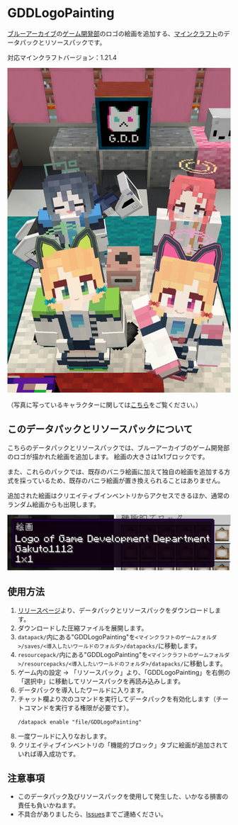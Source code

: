 # GDDLogoPainting
[ブルーアーカイブ](https://bluearchive.jp/)の[ゲーム開発部](https://dic.pixiv.net/a/ゲーム開発部)のロゴの絵画を追加する、[マインクラフト](https://www.minecraft.net/ja-jp)のデータパックとリソースパックです。

対応マインクラフトバージョン：1.21.4

![メイン](./readme_images/main.jpg)

（写真に写っているキャラクターに関しては[こちら](https://github.com/Gakuto1112/FiguraBlueArchiveCharacters)をご覧ください。） <!-- EXCLUDED_LINE -->

## このデータパックとリソースパックについて
こちらのデータパックとリソースパックでは、ブルーアーカイブのゲーム開発部のロゴが描かれた絵画を追加します。
絵画の大きさは1x1ブロックです。

また、これらのパックでは、既存のバニラ絵画に加えて独自の絵画を追加する方式を採っているため、既存のバニラ絵画が置き換えられることはありません。

追加された絵画はクリエイティブインベントリからアクセスできるほか、通常のランダム絵画からも出現します。

![クリエイティブインベントリに追加された絵画](./readme_images/creative_inventory.jpg)

## 使用方法
1. [リリースページ](https://github.com/Gakuto1112/GDDLogoPainting/releases)より、データパックとリソースパックをダウンロードします。
2. ダウンロードした圧縮ファイルを展開します。
3. `datapack/`内にある"GDDLogoPainting"を`<マインクラフトのゲームフォルダ>/saves/<導入したいワールドのフォルダ>/datapacks/`に移動します。
4. `resourcepack/`内にある"GDDLogoPainting"を`<マインクラフトのゲームフォルダ>/resourcepacks/<導入したいワールドのフォルダ>/datapacks/`に移動します。
5. ゲーム内の設定 → 「リソースパック」より、「GDDLogoPainting」を右側の「選択中」に移動してリソースパックを再読み込みします。
6. データパックを導入したワールドに入ります。
7. チャット欄より次のコマンドを実行してデータパックを有効化します（チートコマンドを実行する権限が必要です）。
   ```
   /datapack enable "file/GDDLogoPainting"
   ```
8. 一度ワールドに入りなおします。
9. クリエイティブインベントリの「機能的ブロック」タブに絵画が追加されていれば導入成功です。

## 注意事項
- このデータパック及びリソースパックを使用して発生した、いかなる損害の責任も負いかねます。
- 不具合がありましたら、[Issues](https://github.com/Gakuto1112/GDDLogoPainting/issues)までご連絡ください。
